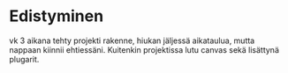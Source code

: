 # Edistyminen
vk 3 aikana tehty projekti rakenne, hiukan jäljessä aikataulua, mutta nappaan kiinnii ehtiessäni. Kuitenkin projektissa lutu canvas sekä lisättynä plugarit.
